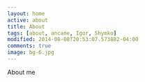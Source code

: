 ```yaml
---
layout: home
active: about
title: About
tags: [about, ancane, Igor, Shymko]
modified: 2014-08-08T20:53:07.573882-04:00
comments: true
image: bg-6.jpg
---
```


About me
